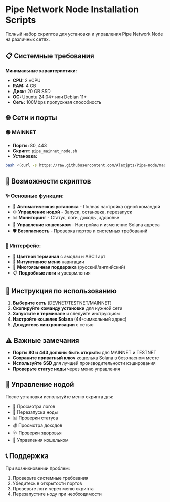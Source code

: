 # Pipe Network Node Installation Scripts

Полный набор скриптов для установки и управления Pipe Network Node на различных сетях.

## 📋 Системные требования

**Минимальные характеристики:**
- **CPU:** 2 vCPU
- **RAM:** 4 GB
- **Диск:** 20 GB SSD
- **ОС:** Ubuntu 24.04+ или Debian 11+
- **Сеть:** 100Mbps пропускная способность

## 🌐 Сети и порты

### 🟢 MAINNET
- **Порты:** 80, 443
- **Скрипт:** `pipe_mainnet_node.sh`
- **Установка:**
```bash
bash <(curl -s https://raw.githubusercontent.com/Alexjptz/Pipe-node/master/pipe_mainnet_node.sh)
```

## 🚀 Возможности скриптов

### ✨ Основные функции:
- 🎯 **Автоматическая установка** - Полная настройка одной командой
- ⚙️ **Управление нодой** - Запуск, остановка, перезапуск
- 📊 **Мониторинг** - Статус, логи, доходы, здоровье
- 🔑 **Управление кошельком** - Настройка и изменение Solana адреса
- 🛡️ **Безопасность** - Проверка портов и системных требований

### 🎨 Интерфейс:
- 🌈 **Цветной терминал** с эмодзи и ASCII арт
- 📱 **Интуитивное меню** навигации
- 🔄 **Многоязычная поддержка** (русский/английский)
- 📋 **Подробные логи** и уведомления

## 📖 Инструкция по использованию

1. **Выберите сеть** (DEVNET/TESTNET/MAINNET)
2. **Скопируйте команду установки** для нужной сети
3. **Запустите в терминале** и следуйте инструкциям
4. **Настройте кошелек Solana** (44-символьный адрес)
5. **Дождитесь синхронизации** с сетью

## ⚠️ Важные замечания

- **Порты 80 и 443 должны быть открыты** для MAINNET и TESTNET
- **Сохраните приватный ключ** кошелька Solana в безопасном месте
- **Используйте SSD** для лучшей производительности кэширования
- **Проверьте статус ноды** через меню управления

## 🔧 Управление нодой

После установки используйте меню скрипта для:
- 📜 Просмотра логов
- 🔄 Перезапуска ноды
- 📊 Проверки статуса
- 💰 Просмотра доходов
- 🩺 Проверки здоровья
- 🔑 Управления кошельком

## 📞 Поддержка

При возникновении проблем:
1. Проверьте системные требования
2. Убедитесь в открытости портов
3. Проверьте логи через меню скрипта
4. Перезапустите ноду при необходимости
